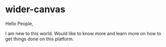 # wider-canvas

Hello People,

I am new to this world.  Would like to know more and learn more on how to get things done on this platform.

